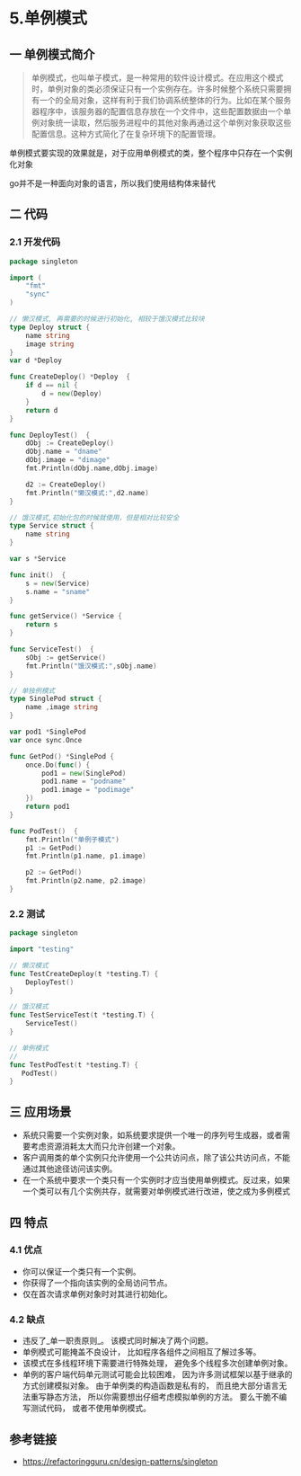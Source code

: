 # 5.单例模式

## 一 单例模式简介

> 单例模式，也叫单子模式，是一种常用的软件设计模式。在应用这个模式时，单例对象的类必须保证只有一个实例存在。许多时候整个系统只需要拥有一个的全局对象，这样有利于我们协调系统整体的行为。比如在某个服务器程序中，该服务器的配置信息存放在一个文件中，这些配置数据由一个单例对象统一读取，然后服务进程中的其他对象再通过这个单例对象获取这些配置信息。这种方式简化了在复杂环境下的配置管理。

单例模式要实现的效果就是，对于应用单例模式的类，整个程序中只存在一个实例化对象

go并不是一种面向对象的语言，所以我们使用结构体来替代

## 二 代码

### 2.1 开发代码

```go
package singleton

import (
    "fmt"
    "sync"
)

// 懒汉模式, 再需要的时候进行初始化, 相较于饿汉模式比较块
type Deploy struct {
    name string
    image string
}
var d *Deploy

func CreateDeploy() *Deploy  {
    if d == nil {
        d = new(Deploy)
    }
    return d
}

func DeployTest()  {
    dObj := CreateDeploy()
    dObj.name = "dname"
    dObj.image = "dimage"
    fmt.Println(dObj.name,dObj.image)

    d2 := CreateDeploy()
    fmt.Println("懒汉模式:",d2.name)
}

// 饿汉模式,初始化包的时候就使用，但是相对比较安全
type Service struct {
    name string
}

var s *Service

func init()  {
    s = new(Service)
    s.name = "sname"
}

func getService() *Service {
    return s
}

func ServiceTest()  {
    sObj := getService()
    fmt.Println("饿汉模式:",sObj.name)
}

// 单独例模式
type SinglePod struct {
    name ,image string
}

var pod1 *SinglePod
var once sync.Once

func GetPod() *SinglePod {
    once.Do(func() {
        pod1 = new(SinglePod)
        pod1.name = "podname"
        pod1.image = "podimage"
    })
    return pod1
}

func PodTest()  {
    fmt.Println("单例子模式")
    p1 := GetPod()
    fmt.Println(p1.name, p1.image)

    p2 := GetPod()
    fmt.Println(p2.name, p2.image)
}

```

### 2.2 测试

```go
package singleton

import "testing"

// 懒汉模式
func TestCreateDeploy(t *testing.T) {
    DeployTest()
}

// 饿汉模式
func TestServiceTest(t *testing.T) {
    ServiceTest()
}

// 单例模式
//
func TestPodTest(t *testing.T) {
   PodTest()
}
```

## 三 应用场景

- 系统只需要一个实例对象，如系统要求提供一个唯一的序列号生成器，或者需要考虑资源消耗太大而只允许创建一个对象。
- 客户调用类的单个实例只允许使用一个公共访问点，除了该公共访问点，不能通过其他途径访问该实例。
- 在一个系统中要求一个类只有一个实例时才应当使用单例模式。反过来，如果一个类可以有几个实例共存，就需要对单例模式进行改进，使之成为多例模式

## 四 特点

### 4.1 优点

*   你可以保证一个类只有一个实例。
*   你获得了一个指向该实例的全局访问节点。
*   仅在首次请求单例对象时对其进行初始化。

### 4.2 缺点

* 违反了_单一职责原则_。 该模式同时解决了两个问题。
*  单例模式可能掩盖不良设计， 比如程序各组件之间相互了解过多等。
*  该模式在多线程环境下需要进行特殊处理， 避免多个线程多次创建单例对象。
*  单例的客户端代码单元测试可能会比较困难， 因为许多测试框架以基于继承的方式创建模拟对象。 由于单例类的构造函数是私有的， 而且绝大部分语言无法重写静态方法， 所以你需要想出仔细考虑模拟单例的方法。 要么干脆不编写测试代码， 或者不使用单例模式。

## 参考链接

* https://refactoringguru.cn/design-patterns/singleton


